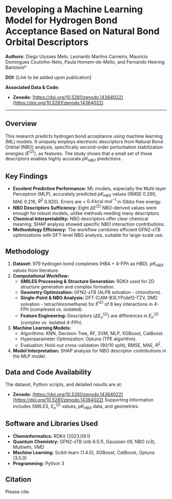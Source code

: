 # Developing a Machine Learning Model for Hydrogen Bond Acceptance Based on Natural Bond Orbital Descriptors

**Authors:** Diego Ulysses Melo, Leonardo Martins Carneiro, Mauricio Domingues Coutinho-Neto, Paula Homem-de-Mello, and Fernando Heering Bartoloni*

**DOI:** [Link to be added upon publication]

**Associated Data & Code:**
* **Zenodo:** [https://doi.org/10.5281/zenodo.14364022](https://doi.org/10.5281/zenodo.14364022)

---

## Overview

This research predicts hydrogen bond acceptance using machine learning (ML) models. It uniquely employs electronic descriptors from Natural Bond Orbital (NBO) analysis, specifically second-order perturbation stabilization energies ($E^{(2)}$), as features. The study shows that a small set of these descriptors enables highly accurate $pK_{HBX}$ predictions.

## Key Findings

* **Excelent Predictive Performance:** ML models, especially the Multi-layer Perceptron (MLP), accurately predicted $pK_{HBX}$ values (RMSE $0.290$, MAE $0.216$, $R^2$ $0.920$). Errors are < $0.4 \, \text{kcal mol}^{-1}$ in Gibbs free energy.
* **NBO Descriptors Sufficiency:** Eight $\Delta E^{(2)}$ NBO-derived values were enough for robust models, unlike methods needing many descriptors.
* **Chemical Interpretability:** NBO descriptors offer clear chemical meaning. SHAP analysis showed specific NBO interaction contributions.
* **Methodology Efficiency:** The workflow combines efficient GFN2-xTB optimizations with DFT-level NBO analysis, suitable for large-scale use.

## Methodology

1.  **Dataset:** 979 hydrogen bond complexes (HBA + 4-FPh as HBD). $pK_{HBX}$ values from literature.
2.  **Computational Workflow:**
    * **SMILES Processing & Structure Generation:** RDKit used for 2D structure generation and complex formation.
    * **Geometry Optimization:** GFN2-xTB (ALPB solvation - chloroform).
    * **Single-Point & NBO Analysis:** DFT (CAM-B3LYP/def2-TZV, SMD solvation - tetrachloromethane) for $E^{(2)}$ of 8 key interactions in 4-FPh (complexed vs. isolated).
    * **Feature Engineering:** Descriptors ($\Delta E_n^{(2)}$) are differences in $E_n^{(2)}$ (complex vs. isolated 4-FPh).
3.  **Machine Learning Models:**
    * Algorithms: KNN, Decision Tree, RF, SVM, MLP, XGBoost, CatBoost.
    * Hyperparameter Optimization: Optuna (TPE algorithm).
    * Evaluation: Hold-out cross-validation (90/10 split), RMSE, MAE, $R^2$.
4.  **Model Interpretation:** SHAP analysis for NBO descriptor contributions in the MLP model.

## Data and Code Availability

The dataset, Python scripts, and detailed results are at:
* **Zenodo:** [https://doi.org/10.5281/zenodo.14364022](https://doi.org/10.5281/zenodo.14364022)
Supporting Information includes SMILES, $E_n^{(2)}$ values, $pK_{HBX}$ data, and geometries.

## Software and Libraries Used

* **Cheminformatics:** RDKit (2023.09.1)
* **Quantum Chemistry:** GFN2-xTB (xtb 6.5.1), Gaussian 09, NBO (v3), Multiwfn, VMD
* **Machine Learning:** Scikit-learn (1.4.0), XGBoost, CatBoost, Optuna (3.5.0)
* **Programming:** Python 3

## Citation

Please cite:
